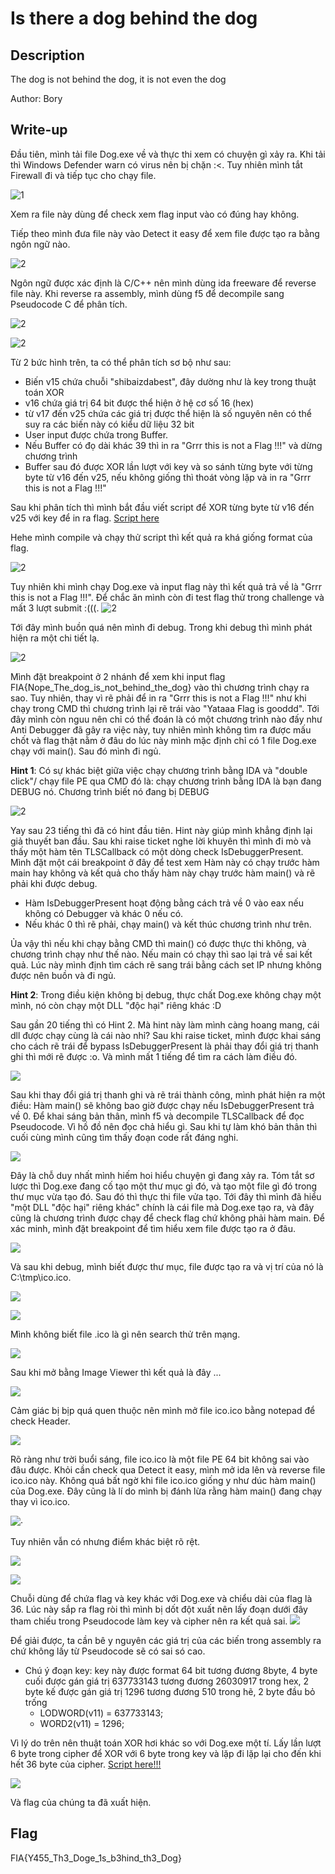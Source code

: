 # Is there a dog behind the dog
## Description
The dog is not behind the dog, it is not even the dog

Author: Bory
## Write-up
Đầu tiên, mình tải file Dog.exe về và thực thi xem có chuyện gì xảy ra. Khi tải thì Windows Defender warn có virus nên bị chặn :<. Tuy nhiên mình tắt Firewall đi và tiếp tục cho chạy file.

![1](https://github.com/tlmt009147/2025-Tech-Test/blob/cb91e21a83d24e0a3955b60e3573332f4f36e5b7/reverse/Is%20there%20a%20dog%20behind%20the%20dog/assets/1.png)

Xem ra file này dùng để check xem flag input vào có đúng hay không.

Tiếp theo mình đưa file này vào Detect it easy để xem file được tạo ra bằng ngôn ngữ nào.

![2](https://github.com/tlmt009147/2025-Tech-Test/blob/cb91e21a83d24e0a3955b60e3573332f4f36e5b7/reverse/Is%20there%20a%20dog%20behind%20the%20dog/assets/2.png)

Ngôn ngữ được xác định là C/C++ nên mình dùng ida freeware để reverse file này. Khi reverse ra assembly, mình dùng f5 để decompile sang Pseudocode C để phân tích.

![2](https://github.com/tlmt009147/2025-Tech-Test/blob/cb91e21a83d24e0a3955b60e3573332f4f36e5b7/reverse/Is%20there%20a%20dog%20behind%20the%20dog/assets/3.png)

![2](https://github.com/tlmt009147/2025-Tech-Test/blob/cb91e21a83d24e0a3955b60e3573332f4f36e5b7/reverse/Is%20there%20a%20dog%20behind%20the%20dog/assets/4.png)

Từ 2 bức hình trên, ta có thể phân tích sơ bộ như sau:
- Biến v15 chứa chuỗi "shibaizdabest", đây dường như là key trong thuật toán XOR
- v16 chứa giá trị 64 bit được thể hiện ở hệ cơ số 16 (hex)
- từ v17 đến v25 chứa các giá trị được thể hiện là số nguyên nên có thể suy ra các biến này có kiểu dữ liệu 32 bit
- User input được chứa trong Buffer.
- Nếu Buffer có đọ dài khác 39 thì in ra "Grrr this is not a Flag !!!" và dừng chương trình
- Buffer sau đó được XOR lần lượt với key và so sánh từng byte với từng byte từ v16 đến v25, nếu không giống thì thoát vòng lặp và in ra "Grrr this is not a Flag !!!"

Sau khi phân tích thì mình bắt đầu viết script để XOR từng byte từ v16 đến v25 với key để in ra flag. [Script here](https://github.com/tlmt009147/2025-Tech-Test/blob/991b270e0b6a817af0e0b6057dbefe1c3a42475f/reverse/Is%20there%20a%20dog%20behind%20the%20dog/assets/a.c)

Hehe mình compile và chạy thử script thì kết quả ra khá giống format của flag. 

![2](https://github.com/tlmt009147/2025-Tech-Test/blob/cb91e21a83d24e0a3955b60e3573332f4f36e5b7/reverse/Is%20there%20a%20dog%20behind%20the%20dog/assets/5.png)

Tuy nhiên khi mình chạy Dog.exe và input flag này thì kết quả trả về là "Grrr this is not a Flag !!!". Để chắc ăn mình còn đi test flag thử trong challenge và mất 3 lượt submit :(((.
![2](https://github.com/tlmt009147/2025-Tech-Test/blob/cb91e21a83d24e0a3955b60e3573332f4f36e5b7/reverse/Is%20there%20a%20dog%20behind%20the%20dog/assets/6.png)

Tới đây mình buồn quá nên mình đi debug. Trong khi debug thì mình phát hiện ra một chi tiết lạ.

![2](https://github.com/tlmt009147/2025-Tech-Test/blob/cb91e21a83d24e0a3955b60e3573332f4f36e5b7/reverse/Is%20there%20a%20dog%20behind%20the%20dog/assets/7.png)

Mình đặt breakpoint ở 2 nhánh để xem khi input flag FIA{Nope_The_dog_is_not_behind_the_dog} vào thì chương trình chạy ra sao. Tuy nhiên, thay vì rẽ phải để in ra
"Grrr this is not a Flag !!!" như khi chạy trong CMD thì chương trình lại rẽ trái vào "Yataaa Flag is gooddd". Tới đây mình còn nguu nên chỉ có thể đoán
là có một chương trình nào đấy như Anti Debugger đã gây ra việc này, tuy nhiên mình không tìm ra được mấu chốt và flag thật nằm ở đâu do lúc này mình mặc định
chỉ có 1 file Dog.exe chạy với main(). Sau đó mình đi ngủ.

**Hint 1**: Có sự khác biệt giữa việc chạy chương trình bằng IDA và "double click"/ chạy file PE qua CMD đó là: chạy chương trình bằng IDA là bạn đang DEBUG nó. Chương trình biết nó đang bị DEBUG

![2](https://github.com/tlmt009147/2025-Tech-Test/blob/cb91e21a83d24e0a3955b60e3573332f4f36e5b7/reverse/Is%20there%20a%20dog%20behind%20the%20dog/assets/8.png)

Yay sau 23 tiếng thì đã có hint đầu tiên. Hint này giúp mình khẳng định lại giả thuyết ban đầu. Sau khi raise ticket nghe lời khuyên thì mình đi mò và thấy một
hàm tên TLSCallback có một dòng check IsDebuggerPresent. Mình đặt một cái breakpoint ở đây để test xem Hàm này có chạy trước hàm main hay không và kết quả cho thấy
hàm này chạy trước hàm main() và rẽ phải khi được debug. 
- Hàm IsDebuggerPresent hoạt động bằng cách trả về 0 vào eax nếu không có Debugger và khác 0 nếu có.
- Nếu khác 0 thì rẽ phải, chạy main() và kết thúc chương trình như trên.

Ủa vậy thì nếu khi chạy bằng CMD thì main() có được thực thi không, và chương trình chạy như thế nào. Nếu main có chạy thì sao lại trả về sai kết quả.
Lúc này mình định tìm cách rẽ sang trái bằng cách set IP nhưng không được nên buồn và đi ngủ.

**Hint 2**: Trong điều kiện không bị debug, thực chất Dog.exe không chạy một mình, nó còn chạy một DLL "độc hại" riêng khác :D

Sau gần 20 tiếng thì có Hint 2. Mà hint này làm mình càng hoang mang, cái dll được chạy cùng là cái nào nhỉ? Sau khi raise ticket, mình được khai sáng cho cách
rẽ trái để bypass IsDebuggerPresent là phải thay đổi giá trị thanh ghi thì mới rẽ được :o. Và mình mất 1 tiếng để tìm ra cách làm điều đó.

![](https://github.com/tlmt009147/2025-Tech-Test/blob/d1566bd025cbf7ee12bd1658d77e5a51387a2a55/reverse/Is%20there%20a%20dog%20behind%20the%20dog/assets/11.png)

Sau khi thay đổi giá trị thanh ghi và rẽ trái thành công, mình phát hiện ra một điều: Hàm main() sẽ không bao giờ được chạy nếu IsDebuggerPresent trả về 0.
Để khai sáng bản thân, mình f5 và decompile TLSCallback để đọc Pseudocode. Vì hồ đồ nên đọc chả hiểu gì. Sau khi tự làm khó bản thân thì cuối cùng mình cũng tìm thấy
đoạn code rất đáng nghi.

![](https://github.com/tlmt009147/2025-Tech-Test/blob/d1566bd025cbf7ee12bd1658d77e5a51387a2a55/reverse/Is%20there%20a%20dog%20behind%20the%20dog/assets/9.png) 

Đây là chỗ duy nhất mình hiếm hoi hiểu chuyện gì đang xảy ra. Tóm tắt sơ lược thì Dog.exe đang cố tạo một thư mục gì đó, và tạo một file gì đó trong thư mục vừa tạo đó.
Sau đó thì thực thi file vửa tạo. Tới đây thì mình đã hiểu "một DLL "độc hại" riêng khác" chính là cái file mà Dog.exe tạo ra, và đây cũng là chương trình được chạy để check flag 
chứ không phải hàm main. Để xác minh, mình đặt breakpoint để tìm hiểu xem file được tạo ra ở đâu.

![](https://github.com/tlmt009147/2025-Tech-Test/blob/d1566bd025cbf7ee12bd1658d77e5a51387a2a55/reverse/Is%20there%20a%20dog%20behind%20the%20dog/assets/10.png)

Và sau khi debug, mình biết được thư mục, file được tạo ra và vị trí của nó là C:\tmp\ico.ico.

![](https://github.com/tlmt009147/2025-Tech-Test/blob/d1566bd025cbf7ee12bd1658d77e5a51387a2a55/reverse/Is%20there%20a%20dog%20behind%20the%20dog/assets/12.png)

![](https://github.com/tlmt009147/2025-Tech-Test/blob/d1566bd025cbf7ee12bd1658d77e5a51387a2a55/reverse/Is%20there%20a%20dog%20behind%20the%20dog/assets/13.png)

Mình không biết file .ico là gì nên search thử trên mạng.

![](https://github.com/tlmt009147/2025-Tech-Test/blob/d1566bd025cbf7ee12bd1658d77e5a51387a2a55/reverse/Is%20there%20a%20dog%20behind%20the%20dog/assets/14.png)

Sau khi mở bằng Image Viewer thì kết quả là đây ...

![](https://github.com/tlmt009147/2025-Tech-Test/blob/d1566bd025cbf7ee12bd1658d77e5a51387a2a55/reverse/Is%20there%20a%20dog%20behind%20the%20dog/assets/15.png)

Cảm giác bị bịp quá quen thuộc nên mình mở file ico.ico bằng notepad để check Header.

![](https://github.com/tlmt009147/2025-Tech-Test/blob/d1566bd025cbf7ee12bd1658d77e5a51387a2a55/reverse/Is%20there%20a%20dog%20behind%20the%20dog/assets/16.png)

Rõ ràng như trời buổi sáng, file ico.ico là một file PE 64 bit không sai vào đâu được. Khỏi cần check qua Detect it easy, mình mở ida lên và reverse file ico.ico này.
Không quá bất ngờ khi file ico.ico giống y như dúc hàm main() của Dog.exe. Đây cũng là lí do mình bị đánh lừa rằng hàm main() đang chạy thay vì ico.ico.

![](https://github.com/tlmt009147/2025-Tech-Test/blob/d1566bd025cbf7ee12bd1658d77e5a51387a2a55/reverse/Is%20there%20a%20dog%20behind%20the%20dog/assets/19.png)·

Tuy nhiên vẫn có nhưng điểm khác biệt rõ rệt.

![](https://github.com/tlmt009147/2025-Tech-Test/blob/d1566bd025cbf7ee12bd1658d77e5a51387a2a55/reverse/Is%20there%20a%20dog%20behind%20the%20dog/assets/17.png)

![](https://github.com/tlmt009147/2025-Tech-Test/blob/87253df42c368fbcb0bb3a0793aa0d34778db27f/reverse/Is%20there%20a%20dog%20behind%20the%20dog/assets/20.png)

Chuỗi dùng để chứa flag và key khác với Dog.exe và chiểu dài của flag là 36.
Lúc này sắp ra flag ròi thì mình bị dốt đột xuất nên lấy đoạn dưới đây tham chiếu trong Pseudocode làm key và cipher nên ra kết quả sai.
![](https://github.com/tlmt009147/2025-Tech-Test/blob/2adf655b6cde4333db1339073adedcbe6b153655/reverse/Is%20there%20a%20dog%20behind%20the%20dog/assets/18.png)

Để giải được, ta cần bê y nguyên các giá trị của các biến trong assembly ra chứ không lấy từ Pseudocode sẽ có sai só cao.
- Chú ý đoạn key: key này được format 64 bit tương đương 8byte, 4 byte cuối được gán giá trị 637733143 tương đương 26030917 trong hex, 2 byte kế được gán giá trị 1296 tương đương 510 trong hẽ, 2 byte đầu bỏ trống
  - LODWORD(v11) = 637733143;
  - WORD2(v11) = 1296;

Vì lý do trên nên thuật toán XOR hơi khác so với Dog.exe một tí. Lấy lần lượt 6 byte trong cipher để XOR với 6 byte trong key và lặp đi lặp lại cho đến khi hết 36 byte của cipher.
[Script here!!!](https://github.com/tlmt009147/2025-Tech-Test/blob/2adf655b6cde4333db1339073adedcbe6b153655/reverse/Is%20there%20a%20dog%20behind%20the%20dog/assets/doge%2C.py)

![](https://github.com/tlmt009147/2025-Tech-Test/blob/2adf655b6cde4333db1339073adedcbe6b153655/reverse/Is%20there%20a%20dog%20behind%20the%20dog/assets/21.png)

Và flag của chúng ta đã xuất hiện. 

## Flag
FIA{Y455_Th3_Doge_1s_b3hind_th3_Dog}
